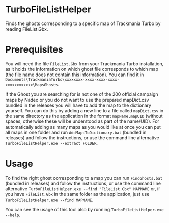 # TurboFileListHelper
Finds the ghosts corresponding to a specific map of Trackmania Turbo by reading FileList.Gbx.
# Prerequisites
You will need the file `FileList.Gbx` from your Trackmania Turbo installation, as it holds the information on which ghost file corresponds to which map (the file name does not contain this information). You can find it in `Documents\TrackmaniaTurbo\xxxxxxxx-xxxx-xxxx-xxxx-xxxxxxxxxxxx\MapsGhosts`.

If the Ghost you are searching for is not one of the 200 official campaign maps by Nadeo or you do not want to use the prepared mapDict.csv bundled in the releases you will have to add the map to the dictionary yourself. You can do this by adding a new line to a file called `mapDict.csv` in the same directory as the application in the format `mapName,mapUID` (without spaces, otherwise these will be understood as part of the name/UID). For automatically adding as many maps as you would like at once you can put all maps in one folder and run `AddMapsToDictionary.bat` (bundled in releases) and follow the instructions, or use the command line alternative `TurboFileListHelper.exe --extract FOLDER`.
# Usage
To find the right ghost corresponding to a map you can run `FindGhosts.bat` (bundled in releases) and follow the instructions, or use the command line alternative `TurboFileListHelper.exe --find "FileList.Gbx" MAPNAME` or, if you have `FileList.Gbx` in the same folder as the application, just use `TurboFileListHelper.exe --find MAPNAME`.

You can see the usage of this tool also by running `TurboFileListHelper.exe --help`.
